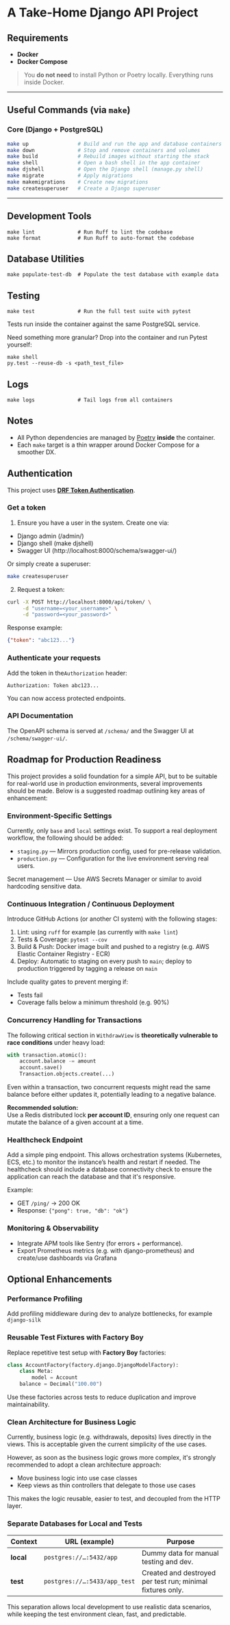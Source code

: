 # A Take-Home Django API Project

## Requirements
- **Docker**  
- **Docker Compose**

> You **do not need** to install Python or Poetry locally. Everything runs inside Docker.

---

## Useful Commands (via `make`)

### Core (Django + PostgreSQL)
```bash
make up                # Build and run the app and database containers
make down              # Stop and remove containers and volumes
make build             # Rebuild images without starting the stack
make shell             # Open a bash shell in the app container
make djshell           # Open the Django shell (manage.py shell)
make migrate           # Apply migrations
make makemigrations    # Create new migrations
make createsuperuser   # Create a Django superuser
```

---

## Development Tools

```
make lint              # Run Ruff to lint the codebase
make format            # Run Ruff to auto-format the codebase
```


## Database Utilities
```
make populate-test-db  # Populate the test database with example data
```

## Testing

```
make test              # Run the full test suite with pytest
```

Tests run inside the container against the same PostgreSQL service.

Need something more granular? Drop into the container and run Pytest yourself:

```
make shell
py.test --reuse-db -s <path_test_file> 
```

## Logs

```
make logs              # Tail logs from all containers
```


## Notes

- All Python dependencies are managed by [Poetry](https://python-poetry.org/) **inside** the container.
- Each `make` target is a thin wrapper around Docker Compose for a smoother DX.


## Authentication

This project uses **[DRF Token Authentication](https://www.django-rest-framework.org/api-guide/authentication/#tokenauthentication)**.

### Get a token

1. Ensure you have a user in the system. Create one via:
- Django admin (/admin/)
- Django shell (make djshell)
- Swagger UI (http://localhost:8000/schema/swagger-ui/)

Or simply create a superuser:
```bash
make createsuperuser
```

2.  Request a token:

```bash
curl -X POST http://localhost:8000/api/token/ \
     -d "username=<your_username>" \
     -d "password=<your_password>"
```

Response example:

```json
{"token": "abc123..."}
```

### Authenticate your requests

Add the token in the`Authorization` header:

```http
Authorization: Token abc123...
```
You can now access protected endpoints.

### API Documentation
The OpenAPI schema is served at `/schema/` and the Swagger UI at `/schema/swagger-ui/`.

## Roadmap for Production Readiness
This project provides a solid foundation for a simple API, but to be suitable for real-world use in production 
environments, several improvements should be made. 
Below is a suggested roadmap outlining key areas of enhancement:

### Environment-Specific Settings
Currently, only `base` and `local` settings exist. To support a real deployment workflow, the following should be added:

- `staging.py` — Mirrors production config, used for pre-release validation.
- `production.py` — Configuration for the live environment serving real users.

Secret management — Use AWS Secrets Manager or similar to avoid hardcoding sensitive data.

### Continuous Integration / Continuous Deployment
Introduce GitHub Actions (or another CI system) with the following stages:
1. Lint: using `ruff` for example (as currently with `make lint`)
2. Tests & Coverage: `pytest --cov`
3. Build & Push: Docker image built and pushed to a registry (e.g. AWS Elastic Container Registry - ECR)
4. Deploy: Automatic to staging on every push to `main`; deploy to production triggered by tagging a release on `main`

Include quality gates to prevent merging if:
- Tests fail
- Coverage falls below a minimum threshold (e.g. 90%)

### Concurrency Handling for Transactions
The following critical section in `WithdrawView` is **theoretically vulnerable to race conditions** under heavy load:

```python
with transaction.atomic():
    account.balance -= amount
    account.save()
    Transaction.objects.create(...)
```

Even within a transaction, two concurrent requests might read the same balance before either updates it, potentially leading to a negative balance.

**Recommended solution:**  
Use a Redis distributed lock **per account ID**, ensuring only one request can mutate the balance of a given account at a time.

### Healthcheck Endpoint

Add a simple ping endpoint. This allows orchestration systems (Kubernetes, ECS, etc.) to monitor the instance’s health and restart if needed.
The healthcheck should include a database connectivity check to ensure the application can reach the database and that it's responsive.

Example:
- GET `/ping/` → 200 OK  
- Response: `{"pong": true, "db": "ok"}`

### Monitoring & Observability
- Integrate APM tools like Sentry (for errors + performance).
- Export Prometheus metrics (e.g. with django-prometheus) and create/use dashboards via Grafana

## Optional Enhancements

### Performance Profiling
Add profiling middleware during dev to analyze bottlenecks, for example `django-silk`

### Reusable Test Fixtures with Factory Boy

Replace repetitive test setup with **Factory Boy** factories:

```python
class AccountFactory(factory.django.DjangoModelFactory):
    class Meta:
        model = Account
    balance = Decimal("100.00")
```

Use these factories across tests to reduce duplication and improve maintainability.

### Clean Architecture for Business Logic
Currently, business logic (e.g. withdrawals, deposits) lives directly in the views. This is acceptable given the current simplicity of the use cases.

However, as soon as the business logic grows more complex, it's strongly recommended to adopt a clean architecture approach:
- Move business logic into use case classes
- Keep views as thin controllers that delegate to those use cases

This makes the logic reusable, easier to test, and decoupled from the HTTP layer.

### Separate Databases for Local and Tests

| Context   | URL (example)               | Purpose                                 |
|-----------|-----------------------------|------------------------------------------|
| **local** | `postgres://…:5432/app`     | Dummy data for manual testing and dev.   |
| **test**  | `postgres://…:5433/app_test`| Created and destroyed per test run; minimal fixtures only. |

This separation allows local development to use realistic data scenarios, while keeping the test environment clean, fast, and predictable.

